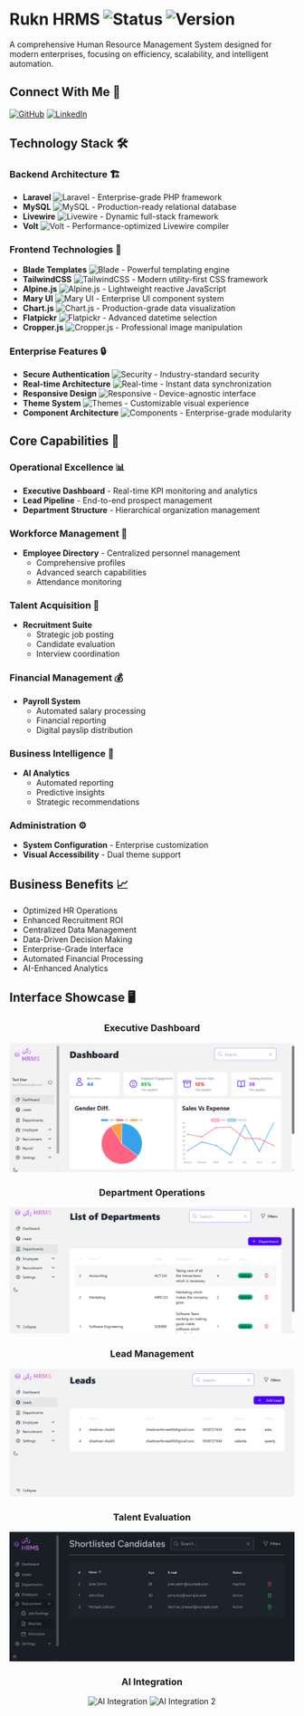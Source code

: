 # Rukn HRMS ![Status](https://img.shields.io/badge/Status-Active-success) ![Version](https://img.shields.io/badge/Version-1.0-blue)

A comprehensive Human Resource Management System designed for modern enterprises, focusing on efficiency, scalability, and intelligent automation.

## Connect With Me 🤝
[![GitHub](https://img.shields.io/badge/GitHub-shadmanshaikh-181717?style=flat&logo=github)](https://github.com/shadmanshaikh)
[![LinkedIn](https://img.shields.io/badge/LinkedIn-shadmanshaikh-0077B5?style=flat&logo=linkedin)](https://www.linkedin.com/in/shadman-shaikh-xan)

## Technology Stack 🛠️

### Backend Architecture 🏗️
- **Laravel** ![Laravel](https://img.shields.io/badge/Laravel-FF2D20?style=flat&logo=laravel&logoColor=white) - Enterprise-grade PHP framework
- **MySQL** ![MySQL](https://img.shields.io/badge/MySQL-4479A1?style=flat&logo=mysql&logoColor=white) - Production-ready relational database
- **Livewire** ![Livewire](https://img.shields.io/badge/Livewire-FF69B4?style=flat) - Dynamic full-stack framework
- **Volt** ![Volt](https://img.shields.io/badge/Volt-764ABC?style=flat) - Performance-optimized Livewire compiler

### Frontend Technologies 🎨
- **Blade Templates** ![Blade](https://img.shields.io/badge/Blade-FF2D20?style=flat) - Powerful templating engine
- **TailwindCSS** ![TailwindCSS](https://img.shields.io/badge/TailwindCSS-38B2AC?style=flat&logo=tailwind-css&logoColor=white) - Modern utility-first CSS framework
- **Alpine.js** ![Alpine.js](https://img.shields.io/badge/Alpine.js-8BC0D0?style=flat) - Lightweight reactive JavaScript
- **Mary UI** ![Mary UI](https://img.shields.io/badge/Mary_UI-7952B3?style=flat) - Enterprise UI component system
- **Chart.js** ![Chart.js](https://img.shields.io/badge/Chart.js-FF6384?style=flat&logo=chart.js&logoColor=white) - Production-grade data visualization
- **Flatpickr** ![Flatpickr](https://img.shields.io/badge/Flatpickr-36B37E?style=flat) - Advanced datetime selection
- **Cropper.js** ![Cropper.js](https://img.shields.io/badge/Cropper.js-00C7B7?style=flat) - Professional image manipulation

### Enterprise Features 🔒
- **Secure Authentication** ![Security](https://img.shields.io/badge/Security-Enhanced-success) - Industry-standard security
- **Real-time Architecture** ![Real-time](https://img.shields.io/badge/Real--time-Enabled-success) - Instant data synchronization
- **Responsive Design** ![Responsive](https://img.shields.io/badge/Responsive-Yes-success) - Device-agnostic interface
- **Theme System** ![Themes](https://img.shields.io/badge/Themes-Dynamic-success) - Customizable visual experience
- **Component Architecture** ![Components](https://img.shields.io/badge/Components-Modular-success) - Enterprise-grade modularity

## Core Capabilities 💪

### Operational Excellence 📊
- **Executive Dashboard** - Real-time KPI monitoring and analytics
- **Lead Pipeline** - End-to-end prospect management
- **Department Structure** - Hierarchical organization management

### Workforce Management 👥
- **Employee Directory** - Centralized personnel management
  - Comprehensive profiles
  - Advanced search capabilities
  - Attendance monitoring
  
### Talent Acquisition 🎯
- **Recruitment Suite**
  - Strategic job posting
  - Candidate evaluation
  - Interview coordination
  
### Financial Management 💰
- **Payroll System**
  - Automated salary processing
  - Financial reporting
  - Digital payslip distribution
  
### Business Intelligence 🧠
- **AI Analytics**
  - Automated reporting
  - Predictive insights
  - Strategic recommendations
  
### Administration ⚙️
- **System Configuration** - Enterprise customization
- **Visual Accessibility** - Dual theme support

## Business Benefits 📈

- Optimized HR Operations
- Enhanced Recruitment ROI
- Centralized Data Management
- Data-Driven Decision Making
- Enterprise-Grade Interface
- Automated Financial Processing
- AI-Enhanced Analytics

## Interface Showcase 🖥️

<div align="center">

### Executive Dashboard
![Operations Dashboard](https://github.com/shadmanshaikh/rukn/blob/main/public/photos/dashboard.png?raw=true)

### Department Operations
![Department Management](https://github.com/shadmanshaikh/rukn/blob/main/public/photos/dept.png)

### Lead Management
![Pipeline Dashboard](https://github.com/shadmanshaikh/rukn/blob/main/public/photos/leads.png)

### Talent Evaluation
![Candidate Assessment](https://github.com/shadmanshaikh/rukn/blob/main/public/photos/shortlist.png)

### AI Integration
![AI Integration](https://github.com/shadmanshaikh/rukn/blob/main/public/photos/ai.png)
![AI Integration 2](https://github.com/shadmanshaikh/rukn/blob/main/public/photos/ai2.png)

</div>
